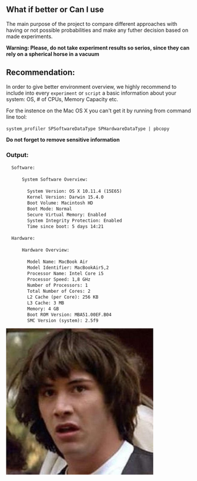What if better or Can I use
---

The main purpose of the project to compare different
approaches with having or not possible probabilities
and make any futher decision based on made experiments.

**Warning: Please, do not take experiment results so serios, since they
can rely on a spherical horse in a vacuum**

## Recommendation:

In order to give better environment overview, we highly recommend to
include into every `experiment` or `script` a basic information about
your system: OS, # of CPUs, Memory Capacity etc.

For the instence on the Mac OS X you can't get it by running from
command line tool:

  `system_profiler SPSoftwareDataType SPHardwareDataType | pbcopy`

**Do not forget to remove sensitive information**

### Output:

  ```
    Software:

        System Software Overview:

          System Version: OS X 10.11.4 (15E65)
          Kernel Version: Darwin 15.4.0
          Boot Volume: Macintosh HD
          Boot Mode: Normal
          Secure Virtual Memory: Enabled
          System Integrity Protection: Enabled
          Time since boot: 5 days 14:21

    Hardware:

        Hardware Overview:

          Model Name: MacBook Air
          Model Identifier: MacBookAir5,2
          Processor Name: Intel Core i5
          Processor Speed: 1,8 GHz
          Number of Processors: 1
          Total Number of Cores: 2
          L2 Cache (per Core): 256 KB
          L3 Cache: 3 MB
          Memory: 4 GB
          Boot ROM Version: MBA51.00EF.B04
          SMC Version (system): 2.5f9
  ```

![what if](/vendor/images/whatif.jpg)
